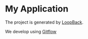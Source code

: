 # My Application

The project is generated by [LoopBack](http://loopback.io).

We develop using [Gitflow](https://datasift.github.io/gitflow/IntroducingGitFlow.html)
